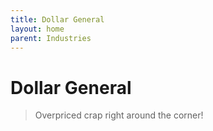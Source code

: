 ```yaml
---
title: Dollar General
layout: home
parent: Industries
---
```


# Dollar General
> Overpriced crap right around the corner!